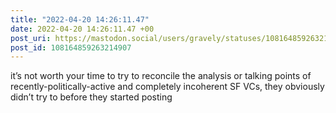 ```yaml
---
title: "2022-04-20 14:26:11.47"
date: 2022-04-20 14:26:11.47 +00
post_uri: https://mastodon.social/users/gravely/statuses/108164859263214907
post_id: 108164859263214907
---
```

it’s not worth your time to try to reconcile the analysis or talking points of recently-politically-active and completely incoherent SF VCs, they obviously didn’t try to before they started posting


